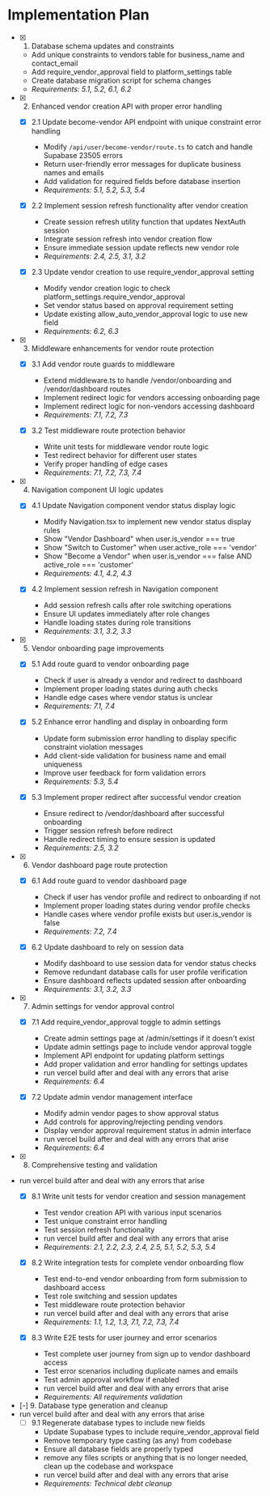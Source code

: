 # Implementation Plan

- [x] 1. Database schema updates and constraints
  - Add unique constraints to vendors table for business_name and contact_email
  - Add require_vendor_approval field to platform_settings table
  - Create database migration script for schema changes
  - _Requirements: 5.1, 5.2, 6.1, 6.2_

- [x] 2. Enhanced vendor creation API with proper error handling
  - [x] 2.1 Update become-vendor API endpoint with unique constraint error handling
    - Modify `/api/user/become-vendor/route.ts` to catch and handle Supabase 23505 errors
    - Return user-friendly error messages for duplicate business names and emails
    - Add validation for required fields before database insertion
    - _Requirements: 5.1, 5.2, 5.3, 5.4_

  - [x] 2.2 Implement session refresh functionality after vendor creation
    - Create session refresh utility function that updates NextAuth session
    - Integrate session refresh into vendor creation flow
    - Ensure immediate session update reflects new vendor role
    - _Requirements: 2.4, 2.5, 3.1, 3.2_

  - [x] 2.3 Update vendor creation to use require_vendor_approval setting
    - Modify vendor creation logic to check platform_settings.require_vendor_approval
    - Set vendor status based on approval requirement setting
    - Update existing allow_auto_vendor_approval logic to use new field
    - _Requirements: 6.2, 6.3_

- [x] 3. Middleware enhancements for vendor route protection
  - [x] 3.1 Add vendor route guards to middleware
    - Extend middleware.ts to handle /vendor/onboarding and /vendor/dashboard routes
    - Implement redirect logic for vendors accessing onboarding page
    - Implement redirect logic for non-vendors accessing dashboard
    - _Requirements: 7.1, 7.2, 7.3_

  - [x] 3.2 Test middleware route protection behavior
    - Write unit tests for middleware vendor route logic
    - Test redirect behavior for different user states
    - Verify proper handling of edge cases
    - _Requirements: 7.1, 7.2, 7.3, 7.4_

- [x] 4. Navigation component UI logic updates
  - [x] 4.1 Update Navigation component vendor status display logic
    - Modify Navigation.tsx to implement new vendor status display rules
    - Show "Vendor Dashboard" when user.is_vendor === true
    - Show "Switch to Customer" when user.active_role === 'vendor'
    - Show "Become a Vendor" when user.is_vendor === false AND active_role === 'customer'
    - _Requirements: 4.1, 4.2, 4.3_

  - [x] 4.2 Implement session refresh in Navigation component
    - Add session refresh calls after role switching operations
    - Ensure UI updates immediately after role changes
    - Handle loading states during role transitions
    - _Requirements: 3.1, 3.2, 3.3_

- [x] 5. Vendor onboarding page improvements
  - [x] 5.1 Add route guard to vendor onboarding page
    - Check if user is already a vendor and redirect to dashboard
    - Implement proper loading states during auth checks
    - Handle edge cases where vendor status is unclear
    - _Requirements: 7.1, 7.4_

  - [x] 5.2 Enhance error handling and display in onboarding form
    - Update form submission error handling to display specific constraint violation messages
    - Add client-side validation for business name and email uniqueness
    - Improve user feedback for form validation errors
    - _Requirements: 5.3, 5.4_

  - [x] 5.3 Implement proper redirect after successful vendor creation
    - Ensure redirect to /vendor/dashboard after successful onboarding
    - Trigger session refresh before redirect
    - Handle redirect timing to ensure session is updated
    - _Requirements: 2.5, 3.2_

- [x] 6. Vendor dashboard page route protection
  - [x] 6.1 Add route guard to vendor dashboard page
    - Check if user has vendor profile and redirect to onboarding if not
    - Implement proper loading states during vendor profile checks
    - Handle cases where vendor profile exists but user.is_vendor is false
    - _Requirements: 7.2, 7.4_

  - [x] 6.2 Update dashboard to rely on session data
    - Modify dashboard to use session data for vendor status checks
    - Remove redundant database calls for user profile verification
    - Ensure dashboard reflects updated session after onboarding
    - _Requirements: 3.1, 3.2, 3.3_

- [x] 7. Admin settings for vendor approval control
  - [x] 7.1 Add require_vendor_approval toggle to admin settings
    - Create admin settings page at /admin/settings if it doesn't exist
    - Update admin settings page to include vendor approval toggle
    - Implement API endpoint for updating platform settings
    - Add proper validation and error handling for settings updates
    - run vercel build after and deal with any errors that arise
    - _Requirements: 6.4_

  - [x] 7.2 Update admin vendor management interface
    - Modify admin vendor pages to show approval status
    - Add controls for approving/rejecting pending vendors
    - Display vendor approval requirement status in admin interface
    - run vercel build after and deal with any errors that arise
    - _Requirements: 6.4_

- [x] 8. Comprehensive testing and validation
- run vercel build after and deal with any errors that arise
  - [x] 8.1 Write unit tests for vendor creation and session management
    - Test vendor creation API with various input scenarios
    - Test unique constraint error handling
    - Test session refresh functionality
    - run vercel build after and deal with any errors that arise
    - _Requirements: 2.1, 2.2, 2.3, 2.4, 2.5, 5.1, 5.2, 5.3, 5.4_

  - [x] 8.2 Write integration tests for complete vendor onboarding flow
    - Test end-to-end vendor onboarding from form submission to dashboard access
    - Test role switching and session updates
    - Test middleware route protection behavior
    - run vercel build after and deal with any errors that arise
    - _Requirements: 1.1, 1.2, 1.3, 7.1, 7.2, 7.3, 7.4_

  - [x] 8.3 Write E2E tests for user journey and error scenarios
    - Test complete user journey from sign up to vendor dashboard access
    - Test error scenarios including duplicate names and emails
    - Test admin approval workflow if enabled
    - run vercel build after and deal with any errors that arise
    - _Requirements: All requirements validation_

- [-] 9. Database type generation and cleanup
- run vercel build after and deal with any errors that arise
  - [ ] 9.1 Regenerate database types to include new fields
    - Update Supabase types to include require_vendor_approval field
    - Remove temporary type casting (as any) from codebase
    - Ensure all database fields are properly typed
    - remove any files scripts or anything that is no longer needed, clean up the codebase and workspace 
    - run vercel build after and deal with any errors that arise
    - _Requirements: Technical debt cleanup_